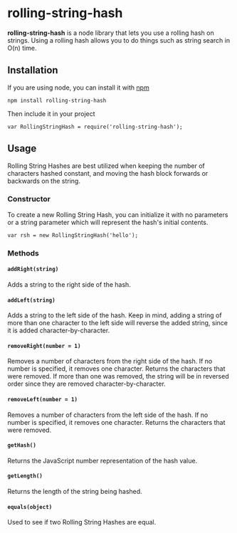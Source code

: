 # rolling-string-hash

**rolling-string-hash** is a node library that lets you use a rolling hash
on strings. Using a rolling hash allows you to do things such as string
search in O(n) time.

## Installation
If you are using node, you can install it with [npm](https://npmjs.org/)

`npm install rolling-string-hash`

Then include it in your project

`var RollingStringHash = require('rolling-string-hash');`

## Usage
Rolling String Hashes are best utilized when keeping the number of characters hashed constant, and moving the hash block forwards or backwards on the string.
### Constructor
To create a new Rolling String Hash, you can initialize it with no parameters or a string parameter which will represent the hash's initial contents.

`var rsh = new RollingStringHash('hello');`
### Methods
#### `addRight(string)`
Adds a string to the right side of the hash.
#### `addLeft(string)`
Adds a string to the left side of the hash. Keep in mind, adding a string of more than one character to the left side will reverse the added string, since it is added character-by-character.
#### `removeRight(number = 1)`
Removes a number of characters from the right side of the hash. If no number is specified, it removes one character. Returns the characters that were removed. If more than one was removed, the string will be in reversed order since they are removed character-by-character.
#### `removeLeft(number = 1)`
Removes a number of characters from the left side of the hash. If no number is specified, it removes one character. Returns the characters that were removed.
#### `getHash()`
Returns the JavaScript number representation of the hash value.
#### `getLength()`
Returns the length of the string being hashed.
#### `equals(object)`
Used to see if two Rolling String Hashes are equal.
